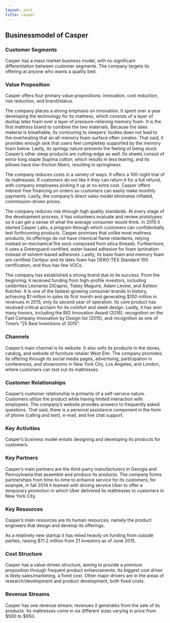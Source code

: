 ```yaml
---
layout: post
title: casper
---
```


Businessmodel of Casper
------------------------

### Customer Segments

Casper has a mass market business model, with no significant differentiation between customer segments. The company targets its offering at anyone who wants a quality bed.

### Value Proposition

Casper offers four primary value propositions: innovation, cost reduction, risk reduction, and brand/status.

The company places a strong emphasis on innovation. It spent over a year developing the technology for its mattress, which consists of a layer of dunlop latex foam over a layer of pressure-relieving memory foam. It is the first mattress brand to combine the two materials. Because the latex material is breathable, its contouring to sleepers’ bodies does not lead to the overheating that an all-memory foam surface often creates. That said, it provides enough sink that users feel completely supported by the memory foam below. Lastly, its springy nature prevents the feeling of being stuck. Casper’s other sleep products are cutting-edge as well. Its sheets consist of extra-long staple Supima cotton, which results in less tearing, and its pillows have low-friction fibers, resulting in springiness.

The company reduces costs in a variety of ways. It offers a 100-night trial of its mattresses. If customers do not like it they can return it for a full refund, with company employees picking it up at no extra cost. Casper offers interest-free financing on orders so customers can easily make monthly payments. Lastly, the company’s direct sales model eliminates inflated, commission-driven prices.

The company reduces risk through high quality standards. At every stage of the development process, it has volunteers evaluate and review prototypes so it can get a sense of what the average consumer would think. In 2015 it started Casper Labs, a program through which customers can confidentially test forthcoming products. Casper promises that unlike most mattress products, its offerings do not have chemical flame retardants, relying instead on mechanical fire sock composed from silica threads. Furthermore, it uses a Greenguard-certified, water-based adhesive for foam lamination instead of solvent-based adhesives. Lastly, its base foam and memory foam are certified Certipur and its latex foam has OEKO-TEX Standard 100 certification, and thus has few VOCs.

The company has established a strong brand due to its success. From the beginning, it received funding from high-profile investors, including celebrities Leonardo DiCaprio, Tobey Maguire, Adam Levine, and Ashton Kutcher. It is one of the fastest-growing consumer brands in history, achieving $1 million in sales its first month and generating $100 million in revenues in 2015, only its second year of operation. Its core product has received critical acclaim for its comfort and sleek design. Lastly, it has won many honors, including the BIG Innovation Award (2016), recognition on the Fast Company Innovation by Design list (2015), and recognition as one of Time’s “25 Best Inventions of 2015”.

### Channels

Casper’s main channel is its website. It also sells its products in the stores, catalog, and website of furniture retailer West Elm. The company promotes its offering through its social media pages, advertising, participation in conferences, and showrooms in New York City, Los Angeles, and London, where customers can test out its mattresses.

### Customer Relationships

Casper’s customer relationship is primarily of a self-service nature. Customers utilize the product while having limited interaction with employees. The company’s website provides answers to frequently asked questions. That said, there is a personal assistance component in the form of phone (calling and text), e-mail, and live chat support.

### Key Activities

Casper’s business model entails designing and developing its products for customers.

### Key Partners

Casper’s main partners are the third-party manufacturers in Georgia and Pennsylvania that assemble and produce its products. The company forms partnerships from time-to-time to enhance service for its customers; for example, in fall 2014 it teamed with driving service Uber to offer a temporary promotion in which Uber delivered its mattresses to customers in New York City.

### Key Resources

Casper’s main resources are its human resources, namely the product engineers that design and develop its offerings.

As a relatively new startup it has relied heavily on funding from outside parties, raising $71.2 million from 21 investors as of June 2015.

### Cost Structure

Casper has a value-driven structure, aiming to provide a premium proposition through frequent product enhancements. Its biggest cost driver is likely sales/marketing, a fixed cost. Other major drivers are in the areas of research/development and product development, both fixed costs.

### Revenue Streams

Casper has one revenue stream: revenues it generates from the sale of its products. Its mattresses come in six different sizes varying in price from $500 to $950.
